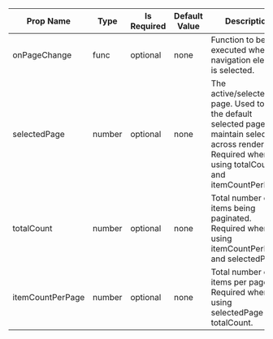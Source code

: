 <table><thead><tr><th>Prop Name</th><th>Type</th><th>Is Required</th><th>Default Value</th><th>Description</th></tr></thead><tbody><tr><td>onPageChange</td><td>func</td><td>optional</td><td>none</td><td>Function to be executed when a navigation element is selected.</td></tr><tr><td>selectedPage</td><td>number</td><td>optional</td><td>none</td><td>The active/selected page. Used to set the default selected page or maintain selection across renders. Required when using totalCount and itemCountPerPage.</td></tr><tr><td>totalCount</td><td>number</td><td>optional</td><td>none</td><td>Total number of all items being paginated. Required when using itemCountPerPage and selectedPage.</td></tr><tr><td>itemCountPerPage</td><td>number</td><td>optional</td><td>none</td><td>Total number of items per page. Required when using selectedPage and totalCount.</td></tr></tbody><table>